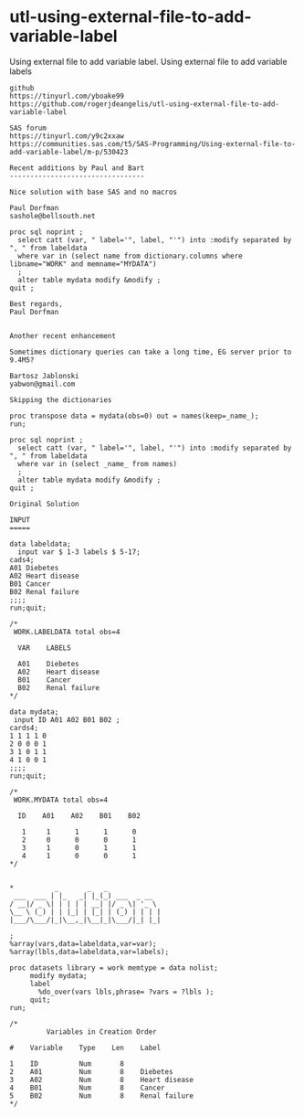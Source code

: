 # utl-using-external-file-to-add-variable-label
Using external file to add variable label.
    Using external file to add variable labels                                                                  
                                                                                                                
    github                                                                                                      
    https://tinyurl.com/yboake99                                                                                
    https://github.com/rogerjdeangelis/utl-using-external-file-to-add-variable-label                            
                                                                                                                
    SAS forum                                                                                                   
    https://tinyurl.com/y9c2xxaw                                                                                
    https://communities.sas.com/t5/SAS-Programming/Using-external-file-to-add-variable-label/m-p/530423         
                                                                                                                
    Recent additions by Paul and Bart                                                                           
    ---------------------------------                                                                           
                                                                                                                
    Nice solution with base SAS and no macros                                                                   
                                                                                                                
    Paul Dorfman                                                                                                
    sashole@bellsouth.net                                                                                       
                                                                                                                
    proc sql noprint ;                                                                                          
      select catt (var, " label='", label, "'") into :modify separated by ", " from labeldata                   
      where var in (select name from dictionary.columns where libname="WORK" and memname="MYDATA")              
      ;                                                                                                         
      alter table mydata modify &modify ;                                                                       
    quit ;                                                                                                      
                                                                                                                
    Best regards,                                                                                               
    Paul Dorfman                                                                                                
                                                                                                                
                                                                                                                
    Another recent enhancement                                                                                  
                                                                                                                
    Sometimes dictionary queries can take a long time, EG server prior to 9.4M5?                                
                                                                                                                
    Bartosz Jablonski                                                                                           
    yabwon@gmail.com                                                                                            
                                                                                                                
    Skipping the dictionaries                                                                                   
                                                                                                                
    proc transpose data = mydata(obs=0) out = names(keep=_name_);                                               
    run;                                                                                                        
                                                                                                                
    proc sql noprint ;                                                                                          
      select catt (var, " label='", label, "'") into :modify separated by ", " from labeldata                   
      where var in (select _name_ from names)                                                                   
      ;                                                                                                         
      alter table mydata modify &modify ;                                                                       
    quit ;                                                                                                      
                                                                                                                
    Original Solution                                                                                           
                                                                                                                
    INPUT                                                                                                       
    =====                                                                                                       
                                                                                                                
    data labeldata;                                                                                             
      input var $ 1-3 labels $ 5-17;                                                                            
    cads4;                                                                                                      
    A01 Diebetes                                                                                                
    A02 Heart disease                                                                                           
    B01 Cancer                                                                                                  
    B02 Renal failure                                                                                           
    ;;;;                                                                                                        
    run;quit;                                                                                                   
                                                                                                                
    /*                                                                                                          
     WORK.LABELDATA total obs=4                                                                                 
                                                                                                                
      VAR    LABELS                                                                                             
                                                                                                                
      A01    Diebetes                                                                                           
      A02    Heart disease                                                                                      
      B01    Cancer                                                                                             
      B02    Renal failure                                                                                      
    */                                                                                                          
                                                                                                                
    data mydata;                                                                                                
     input ID A01 A02 B01 B02 ;                                                                                 
    cards4;                                                                                                     
    1 1 1 1 0                                                                                                   
    2 0 0 0 1                                                                                                   
    3 1 0 1 1                                                                                                   
    4 1 0 0 1                                                                                                   
    ;;;;                                                                                                        
    run;quit;                                                                                                   
                                                                                                                
    /*                                                                                                          
     WORK.MYDATA total obs=4                                                                                    
                                                                                                                
      ID    A01    A02    B01    B02                                                                            
                                                                                                                
       1     1      1      1      0                                                                             
       2     0      0      0      1                                                                             
       3     1      0      1      1                                                                             
       4     1      0      0      1                                                                             
    */                                                                                                          
                                                                                                                
                                                                                                                
    *          _       _   _                                                                                    
     ___  ___ | |_   _| |_(_) ___  _ __                                                                         
    / __|/ _ \| | | | | __| |/ _ \| '_ \                                                                        
    \__ \ (_) | | |_| | |_| | (_) | | | |                                                                       
    |___/\___/|_|\__,_|\__|_|\___/|_| |_|                                                                       
                                                                                                                
    ;                                                                                                           
    %array(vars,data=labeldata,var=var);                                                                        
    %array(lbls,data=labeldata,var=labels);                                                                     
                                                                                                                
    proc datasets library = work memtype = data nolist;                                                         
         modify mydata;                                                                                         
         label                                                                                                  
           %do_over(vars lbls,phrase= ?vars = ?lbls );                                                          
         quit;                                                                                                  
    run;                                                                                                        
                                                                                                                
    /*                                                                                                          
             Variables in Creation Order                                                                        
                                                                                                                
    #    Variable    Type    Len    Label                                                                       
                                                                                                                
    1    ID          Num       8                                                                                
    2    A01         Num       8    Diebetes                                                                    
    3    A02         Num       8    Heart disease                                                               
    4    B01         Num       8    Cancer                                                                      
    5    B02         Num       8    Renal failure                                                               
    */                                                                                                          
                                                                                                                
